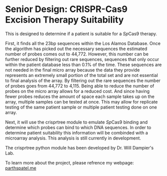 # Senior Design: CRISPR-Cas9 Excision Therapy Suitability


This is designed to determine if a patient is suitable for a *Sp*Cas9 therapy.

First, it finds all the 23bp sequences within the Los Alamos Database. Once the algorithm has picked out the necessary sequences the estimated number of probes comes out to 44,772. However, this number can be further reduced by filtering out rare sequences, sequences that only occur within the patient database less than 0.1% of the time. These sequences are not needed in the final micro array because the data they provide represents an extremely small portion of the total set and are not essential to final analysis of the array. By filtering out the rare sequences the number of probes goes from 44,772 to 4,115. Being able to reduce the number of probes on the micro array allows for a reduced cost. And since having fewer probes reduces the amount of space each sample takes up on the array, multiple samples can be tested at once. This may allow for replicate testing of the same patient sample or multiple patient testing done on one array.

Next, it will use the crisprtree module to emulate *Sp*Cas9 binding and determine which probes can bind to which DNA sequences.  In order to determine patient suitability this information will be combinded with a microarray analysis.  This analysis is still currently in development.

The crisprtree python module has been developed by Dr. Will Dampier's Lab.

To learn more about the project, please refrence my webpage: [parthspatel.me](https://parthspatel.me/senior-design/)
